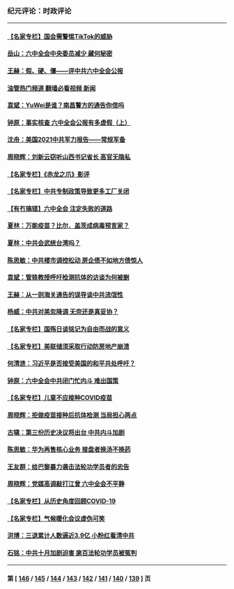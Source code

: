 ### 纪元评论：时政评论
---
#### [【名家专栏】国会需警惕TikTok的威胁](../../pages/nsc1025/n13372082.md?11130330) 
#### [岳山：六中全会中央委员减少 藏何秘密](../../pages/nsc1025/n13372300.md?11130330) 
#### [王赫：假、硬、僵——评中共六中全会公报](../../pages/nsc1025/n13371328.md?11130330) 
#### [油管热门频道 翻墙必看视频 新闻](ok?11130330)
#### [袁斌：YuWei是谁？南昌警方的通告你信吗](../../pages/nsc1025/n13371386.md?11130330) 
#### [钟原：事实核查 六中全会公报有多虚假（上）](../../pages/nsc1025/n13370570.md?11130330) 
#### [沈舟：美国2021中共军力报告——常规军备](../../pages/nsc1025/n13370660.md?11130330) 
#### [周晓辉：刘新云窃听山西书记省长 高官无隐私](../../pages/nsc1025/n13370565.md?11130330) 
#### [【名家专栏】《赤龙之爪》影评](../../pages/nsc1025/n13369685.md?11130330) 
#### [【名家专栏】中共专制政策导致更多工厂关闭](../../pages/nsc1025/n13369707.md?11130330) 
#### [【有冇搞错】六中全会 注定失败的道路](../../pages/nsc1025/n13367982.md?11130330) 
#### [夏林：万能疫苗？比尔．盖茨成病毒预言家？](../../pages/nsc1025/n13370114.md?11130330) 
#### [夏林：中共会武统台湾吗？](../../pages/nsc1025/n13370091.md?11130330) 
#### [陈思敏：中共楼市调控松动 房企债不如地方债惊人](../../pages/nsc1025/n13369481.md?11130330) 
#### [袁斌：管轶教授呼吁检测抗体的访谈为何被删](../../pages/nsc1025/n13369386.md?11130330) 
#### [王赫：从一则海关通告的误导谈中共流氓性](../../pages/nsc1025/n13368020.md?11130330) 
#### [杨威：中共对美忽降调 无奈还是真妥协？](../../pages/nsc1025/n13368037.md?11130330) 
#### [【名家专栏】国殇日谈铭记为自由而战的意义](../../pages/nsc1025/n13368209.md?11130330) 
#### [【名家专栏】美联储须采取行动防房地产崩溃](../../pages/nsc1025/n13367393.md?11130330) 
#### [何清涟：习近平是否接受美国的和平共处呼吁？](../../pages/nsc1025/n13367552.md?11130330) 
#### [钟原：六中全会中共闭门忙内斗 难出国策](../../pages/nsc1025/n13365985.md?11130330) 
#### [【名家专栏】儿童不应接种COVID疫苗](../../pages/nsc1025/n13364335.md?11130330) 
#### [周晓辉：拒做疫苗接种后抗体检测 当局担心两点](../../pages/nsc1025/n13365692.md?11130330) 
#### [古啸：第三份历史决议将出台 中共内斗加剧](../../pages/nsc1025/n13365768.md?11130330) 
#### [陈思敏：华为再售核心业务 接盘者换汤不换药](../../pages/nsc1025/n13364387.md?11130330) 
#### [王友群：给巴黎暴力袭击法轮功学员者的忠告](../../pages/nsc1025/n13362943.md?11130330) 
#### [周晓辉：党媒高调敲打江曾 六中全会不平静](../../pages/nsc1025/n13362873.md?11130330) 
#### [【名家专栏】从历史角度回顾COVID-19](../../pages/nsc1025/n13361917.md?11130330) 
#### [【名家专栏】气候暖化会议虚伪可笑](../../pages/nsc1025/n13361856.md?11130330) 
#### [洪博：三退累计人数逼近3.9亿 小粉红看清中共](../../pages/nsc1025/n13361362.md?11130330) 
#### [石铭：中共十月加剧迫害 逾百法轮功学员被冤判](../../pages/nsc1025/n13360557.md?11130330) 

---
#### 第 [ [146](./146.md?11130330) / [145](./145.md?11130330) / [144](./144.md?11130330) / [143](./143.md?11130330) / [142](./142.md?11130330) / [141](./141.md?11130330) / [140](./140.md?11130330) / [139](./139.md?11130330) ] 页
